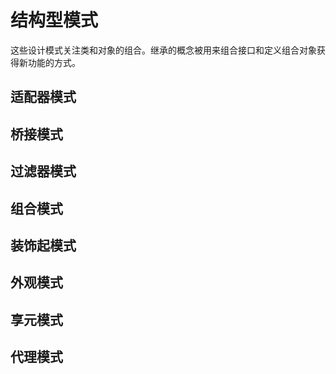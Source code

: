 # 结构型模式

这些设计模式关注类和对象的组合。继承的概念被用来组合接口和定义组合对象获得新功能的方式。

## 适配器模式

## 桥接模式

## 过滤器模式

## 组合模式

## 装饰起模式

## 外观模式

## 享元模式

## 代理模式